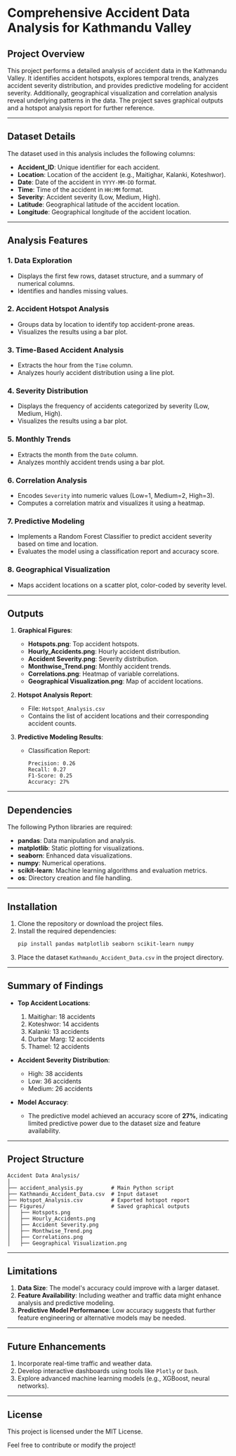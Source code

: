 # Comprehensive Accident Data Analysis for Kathmandu Valley

## Project Overview
This project performs a detailed analysis of accident data in the Kathmandu Valley. It identifies accident hotspots, explores temporal trends, analyzes accident severity distribution, and provides predictive modeling for accident severity. Additionally, geographical visualization and correlation analysis reveal underlying patterns in the data. The project saves graphical outputs and a hotspot analysis report for further reference.

---

## Dataset Details
The dataset used in this analysis includes the following columns:
- **Accident_ID**: Unique identifier for each accident.
- **Location**: Location of the accident (e.g., Maitighar, Kalanki, Koteshwor).
- **Date**: Date of the accident in `YYYY-MM-DD` format.
- **Time**: Time of the accident in `HH:MM` format.
- **Severity**: Accident severity (Low, Medium, High).
- **Latitude**: Geographical latitude of the accident location.
- **Longitude**: Geographical longitude of the accident location.

---

## Analysis Features
### 1. Data Exploration
- Displays the first few rows, dataset structure, and a summary of numerical columns.
- Identifies and handles missing values.

### 2. Accident Hotspot Analysis
- Groups data by location to identify top accident-prone areas.
- Visualizes the results using a bar plot.

### 3. Time-Based Accident Analysis
- Extracts the hour from the `Time` column.
- Analyzes hourly accident distribution using a line plot.

### 4. Severity Distribution
- Displays the frequency of accidents categorized by severity (Low, Medium, High).
- Visualizes the results using a bar plot.

### 5. Monthly Trends
- Extracts the month from the `Date` column.
- Analyzes monthly accident trends using a bar plot.

### 6. Correlation Analysis
- Encodes `Severity` into numeric values (Low=1, Medium=2, High=3).
- Computes a correlation matrix and visualizes it using a heatmap.

### 7. Predictive Modeling
- Implements a Random Forest Classifier to predict accident severity based on time and location.
- Evaluates the model using a classification report and accuracy score.

### 8. Geographical Visualization
- Maps accident locations on a scatter plot, color-coded by severity level.

---

## Outputs
1. **Graphical Figures**:
   - **Hotspots.png**: Top accident hotspots.
   - **Hourly_Accidents.png**: Hourly accident distribution.
   - **Accident Severity.png**: Severity distribution.
   - **Monthwise_Trend.png**: Monthly accident trends.
   - **Correlations.png**: Heatmap of variable correlations.
   - **Geographical Visualization.png**: Map of accident locations.

2. **Hotspot Analysis Report**:
   - File: `Hotspot_Analysis.csv`
   - Contains the list of accident locations and their corresponding accident counts.

3. **Predictive Modeling Results**:
   - Classification Report:
     ```
     Precision: 0.26
     Recall: 0.27
     F1-Score: 0.25
     Accuracy: 27%
     ```

---

## Dependencies
The following Python libraries are required:
- **pandas**: Data manipulation and analysis.
- **matplotlib**: Static plotting for visualizations.
- **seaborn**: Enhanced data visualizations.
- **numpy**: Numerical operations.
- **scikit-learn**: Machine learning algorithms and evaluation metrics.
- **os**: Directory creation and file handling.

---

## Installation
1. Clone the repository or download the project files.
2. Install the required dependencies:
   ```bash
   pip install pandas matplotlib seaborn scikit-learn numpy
   ```
3. Place the dataset `Kathmandu_Accident_Data.csv` in the project directory.


---

## Summary of Findings
- **Top Accident Locations**:
  1. Maitighar: 18 accidents
  2. Koteshwor: 14 accidents
  3. Kalanki: 13 accidents
  4. Durbar Marg: 12 accidents
  5. Thamel: 12 accidents

- **Accident Severity Distribution**:
  - High: 38 accidents
  - Low: 36 accidents
  - Medium: 26 accidents

- **Model Accuracy**:
  - The predictive model achieved an accuracy score of **27%**, indicating limited predictive power due to the dataset size and feature availability.

---

## Project Structure
```
Accident Data Analysis/
│
├── accident_analysis.py         # Main Python script
├── Kathmandu_Accident_Data.csv  # Input dataset
├── Hotspot_Analysis.csv         # Exported hotspot report
├── Figures/                     # Saved graphical outputs
│   ├── Hotspots.png
│   ├── Hourly_Accidents.png
│   ├── Accident Severity.png
│   ├── Monthwise_Trend.png
│   ├── Correlations.png
│   ├── Geographical Visualization.png
```

---

## Limitations
1. **Data Size**: The model's accuracy could improve with a larger dataset.
2. **Feature Availability**: Including weather and traffic data might enhance analysis and predictive modeling.
3. **Predictive Model Performance**: Low accuracy suggests that further feature engineering or alternative models may be needed.

---

## Future Enhancements
1. Incorporate real-time traffic and weather data.
2. Develop interactive dashboards using tools like `Plotly` or `Dash`.
3. Explore advanced machine learning models (e.g., XGBoost, neural networks).

---

## License
This project is licensed under the MIT License. 

Feel free to contribute or modify the project!
